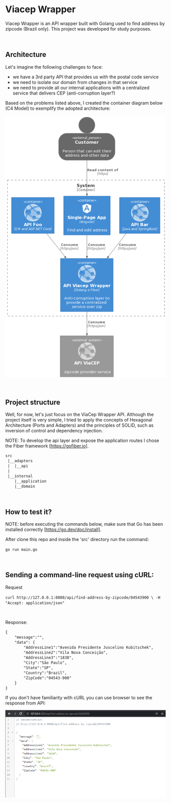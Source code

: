 # Viacep Wrapper
Viacep Wrapper is an API wrapper built with Golang used to find address by zipcode (Brazil only). This project was developed for study purposes.

<br />

## Architecture

Let's imagine the following challenges to face:
- we have a 3rd party API that provides us with the postal code service
- we need to isolate our domain from changes in that service
- we need to provide all our internal applications with a centralized service that delivers CEP (anti-corruption layer?)

Based on the problems listed above, I created the container diagram below (C4 Model) to exemplify the adopted architecture:


![browser response](/docs/architecture/container-diagram.png)

<br />

## Project structure

Well, for now, let's just focus on the ViaCep Wrapper API. Although the project itself is very simple, I tried to apply the concepts of Hexagonal Architecture (Ports and Adapters) and the principles of SOLID, such as inversion of control and dependency injection.

NOTE: To develop the api layer and expose the application routes I chose the Fiber framework [https://gofiber.io].



```
src
 |__adapters
 |  |__api
 |
 |__internal
    |__application
    |__domain
```


<br />

## How to test it?

NOTE: before executing the commands below, make sure that Go has been installed correctly [https://go.dev/doc/install].

After clone this repo and inside the 'src' directory run the command:

`
go run main.go
`

<br />


## Sending a command-line request using cURL:

Request

`
curl http://127.0.0.1:8080/api/find-address-by-zipcode/04543900 \
-H "Accept: application/json"
`

<br />

Response:

```
{
    "message":"",
    "data": {
        "AddressLine1":"Avenida Presidente Juscelino Kubitschek",
        "AddressLine2":"Vila Nova Conceição",
        "AddressLine3":"1830",
        "City":"São Paulo",
        "State":"SP",
        "Country":"Brazil",
        "ZipCode":"04543-900"
    }
}
```


If you don't have familiarity with cURL you can use browser to see the response from API:

![browser response](/docs/architecture/viacep-wrapper.png)
